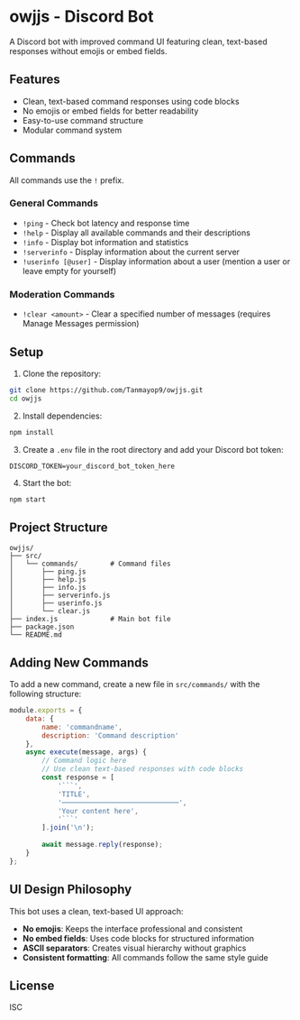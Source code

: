 # owjjs - Discord Bot

A Discord bot with improved command UI featuring clean, text-based responses without emojis or embed fields.

## Features

- Clean, text-based command responses using code blocks
- No emojis or embed fields for better readability
- Easy-to-use command structure
- Modular command system

## Commands

All commands use the `!` prefix.

### General Commands

- `!ping` - Check bot latency and response time
- `!help` - Display all available commands and their descriptions
- `!info` - Display bot information and statistics
- `!serverinfo` - Display information about the current server
- `!userinfo [@user]` - Display information about a user (mention a user or leave empty for yourself)

### Moderation Commands

- `!clear <amount>` - Clear a specified number of messages (requires Manage Messages permission)

## Setup

1. Clone the repository:
```bash
git clone https://github.com/Tanmayop9/owjjs.git
cd owjjs
```

2. Install dependencies:
```bash
npm install
```

3. Create a `.env` file in the root directory and add your Discord bot token:
```
DISCORD_TOKEN=your_discord_bot_token_here
```

4. Start the bot:
```bash
npm start
```

## Project Structure

```
owjjs/
├── src/
│   └── commands/        # Command files
│       ├── ping.js
│       ├── help.js
│       ├── info.js
│       ├── serverinfo.js
│       ├── userinfo.js
│       └── clear.js
├── index.js             # Main bot file
├── package.json
└── README.md
```

## Adding New Commands

To add a new command, create a new file in `src/commands/` with the following structure:

```javascript
module.exports = {
    data: {
        name: 'commandname',
        description: 'Command description'
    },
    async execute(message, args) {
        // Command logic here
        // Use clean text-based responses with code blocks
        const response = [
            '```',
            'TITLE',
            '─────────────────────────────',
            'Your content here',
            '```'
        ].join('\n');
        
        await message.reply(response);
    }
};
```

## UI Design Philosophy

This bot uses a clean, text-based UI approach:

- **No emojis**: Keeps the interface professional and consistent
- **No embed fields**: Uses code blocks for structured information
- **ASCII separators**: Creates visual hierarchy without graphics
- **Consistent formatting**: All commands follow the same style guide

## License

ISC